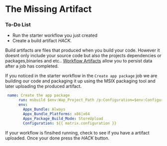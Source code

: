# The Missing Artifact

<div class="aside">
<h3>To-Do List</h3>
<ul>
  <li> Run the starter workflow you just created</li>
  <li>Create a build artifact <em>HACK</em>.</li>
</ul>
</div>

Build artifacts are files that produced when you build your code. However it doesnt only include your source code but also the projects dependencies or packages,binaries and etc.. [Workflow Artifacts](https://docs.github.com/en/actions/using-workflows/storing-workflow-data-as-artifacts) allow you to persist data after a job has completed.

If you noticed in the starter workflow in the `Create app package` job we are building our code and packaging it up using the  MSIX packaging tool and later uploading the produced artifact.

```yml
 name: Create the app package
      run: msbuild $env:Wap_Project_Path /p:Configuration=$env:Configuration /p:UapAppxPackageBuildMode=$env:Appx_Package_Build_Mode /p:AppxBundle=$env:Appx_Bundle /p:PackageCertificateKeyFile=GitHubActionsWorkflow.pfx /p:PackageCertificatePassword=${{ secrets.Pfx_Key }}
      env:
        Appx_Bundle: Always
        Appx_Bundle_Platforms: x86|x64
        Appx_Package_Build_Mode: StoreUpload
        Configuration: ${{ matrix.configuration }}

```


If your workflow is finsihed running, check to see if you have a artifact uploaded. Once your done press the _HACK_ button.
